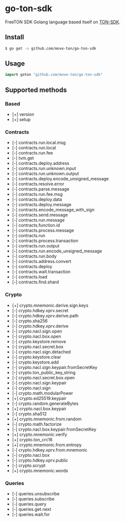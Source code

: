 # go-ton-sdk

FreeTON SDK Golang language based itself on [TON-SDK](https://github.com/tonlabs/TON-SDK).

## Install
```sh
$ go get -u github.com/move-ton/go-ton-sdk
```
## Usage
```go
import goton "github.com/move-ton/go-ton-sdk"
```
## Supported methods
### Based
- [+]	version
- [+]	setup

### Contracts
- [-]	contracts.run.local.msg
- [-]	contracts.run.local
- [-]	contracts.run.fee
- [-]	tvm.get
- [-]	contracts.deploy.address
- [-]	contracts.run.unknown.input
- [-]	contracts.run.unknown.output
- [-]	contracts.deploy.encode_unsigned_message
- [-]	contracts.resolve.error
- [-]	contracts.parse.message
- [-]	contracts.run.fee.msg
- [-]	contracts.deploy.data
- [-]	contracts.deploy.message
- [-]	contracts.encode_message_with_sign
- [-]	contracts.send.message
- [-]	contracts.run.message
- [-]	contracts.function.id
- [-]	contracts.process.message
- [-]	contracts.run
- [-]	contracts.process.transaction
- [-]	contracts.run.output
- [-]	contracts.run.encode_unsigned_message
- [-]	contracts.run.body
- [-]	contracts.address.convert
- [-]	contracts.deploy
- [-]	contracts.wait.transaction
- [-]	contracts.load
- [-]	contracts.find.shard

### Crypto
- [+]	crypto.mnemonic.derive.sign.keys
- [-]	crypto.hdkey.xprv.secret
- [-]	crypto.hdkey.xprv.derive.path
- [-]	crypto.sha256
- [-]	crypto.hdkey.xprv.derive
- [-]	crypto.nacl.sign.open
- [-]	crypto.nacl.box.open
- [-]	crypto.keystore.remove
- [-]	crypto.nacl.secret.box
- [-]	crypto.nacl.sign.detached
- [-]	crypto.keystore.clear
- [-]	crypto.keystore.add
- [-]	crypto.nacl.sign.keypair.fromSecretKey
- [-]	crypto.ton_public_key_string
- [-]	crypto.nacl.secret.box.open
- [-]	crypto.nacl.sign.keypair
- [-]	crypto.nacl.sign
- [-]	crypto.math.modularPower
- [+]	crypto.ed25519.keypair
- [-]	crypto.random.generateBytes
- [+]	crypto.nacl.box.keypair
- [-]	crypto.sha512
- [+]	crypto.mnemonic.from.random
- [-]	crypto.math.factorize
- [-]	crypto.nacl.box.keypair.fromSecretKey
- [+]	crypto.mnemonic.verify
- [+]	crypto.ton_crc16
- [+]	crypto.mnemonic.from.entropy
- [-]	crypto.hdkey.xprv.from.mnemonic
- [-]	crypto.nacl.box
- [-]	crypto.hdkey.xprv.public
- [-]	crypto.scrypt
- [+]	crypto.mnemonic.words

### Queries
- [-]	queries.unsubscribe
- [-]	queries.subscribe
- [-]	queries.query
- [-]	queries.get.next
- [-]	queries.wait.for
